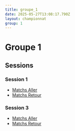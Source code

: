 ```yaml
---
title: groupe_1
date: 2025-05-27T13:08:17.790Z
layout: championnat
group: 1
---
```


# Groupe 1

## Sessions


### Session 1
- [Matchs Aller](/scores/session-1/groupe-1/aller/)
- [Matchs Retour](/scores/session-1/groupe-1/retour/)


### Session 3
- [Matchs Aller](/scores/session-3/groupe-1/aller/)
- [Matchs Retour](/scores/session-3/groupe-1/retour/)


